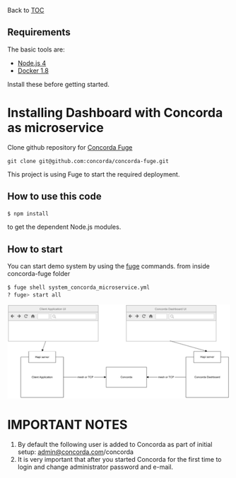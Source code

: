 Back to [TOC](../Readme.md)

## Requirements

The basic tools are:

   * [Node.js 4](http://nodejs.org)
   * [Docker 1.8](http://docker.com)

Install these before getting started.

# Installing Dashboard with Concorda as microservice

Clone github repository for [Concorda Fuge](https://github.com/concorda/concorda-fuge)

```
git clone git@github.com:concorda/concorda-fuge.git
```

This project is using Fuge to start the required deployment.

## How to use this code

```sh
$ npm install
```

to get the dependent Node.js modules.

## How to start

You can start demo system by using the [fuge](https://github.com/apparatus/fuge) commands.
from inside concorda-fuge folder

```sh
$ fuge shell system_concorda_microservice.yml
? fuge> start all
```

![Diagram](https://github.com/Concorda/docs/blob/master/img/concorda-microservice.jpeg)

IMPORTANT NOTES
===============

1. By default the following user is added to Concorda as part of initial setup: admin@concorda.com/concorda
2. It is very important that after you started Concorda for the first time to login and change administrator password and e-mail.